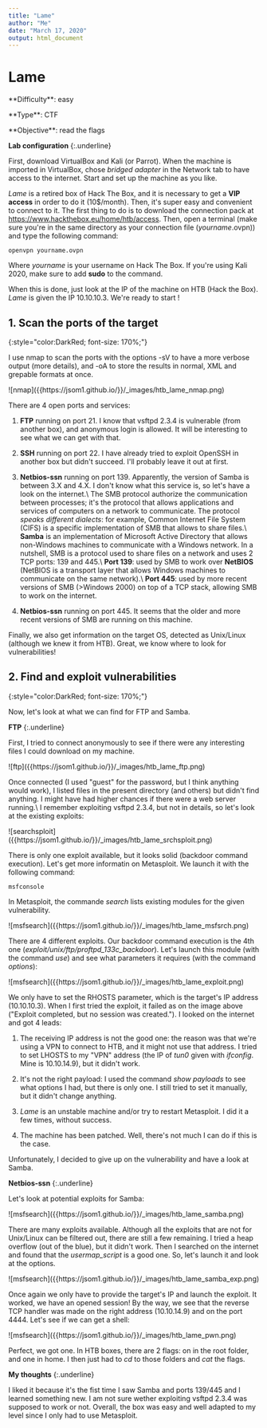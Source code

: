 ```yaml
---
title: "Lame"
author: "Me"
date: "March 17, 2020"
output: html_document
---
```


# Lame

 <div id="boxinfo">
 <div id="textbox">
 <p class="alignleft">**Difficulty**: easy</p>
 <p class="aligncenter">**Type**: CTF</p>
 <p class="alignright">**Objective**: read the flags</p>
 </div>
 <div style="clear: both;"></div>
 </div> 

**Lab configuration**
{:.underline}

First, download VirtualBox and Kali (or Parrot). When the machine is imported in VirtualBox, chose *bridged adapter* in the Network tab to have access to the internet. Start and set up the machine as you like.

*Lame* is a retired box of Hack The Box, and it is necessary to get a **VIP access** in order to do it (10$/month). Then, it's super easy and convenient to connect to it. The first thing to do is to download the connection pack at <https://www.hackthebox.eu/home/htb/access>. Then, open a terminal (make sure you're in the same directory as your connection file (*yourname*.ovpn)) and type the following command:

~~~~
openvpn yourname.ovpn
~~~~~

Where *yourname* is your username on Hack The Box. 
If you're using Kali 2020, make sure to add **sudo** to the command.

When this is done, just look at the IP of the machine on HTB (Hack the Box). *Lame* is given the IP 10.10.10.3.
We're ready to start !

## 1. Scan the ports of the target
{:style="color:DarkRed; font-size: 170%;"}

I use nmap to scan the ports with the options -sV to have a more verbose output (more details), and -oA to store the results in normal, XML and grepable formats at once.

<div class="img_container">
![nmap]({{https://jsom1.github.io/}}/_images/htb_lame_nmap.png)
</div>

There are 4 open ports and services:

1. **FTP** running on port 21. I know that vsftpd 2.3.4 is vulnerable (from another box), and anonymous login is allowed. It will be interesting to see what we can get with that.

2. **SSH** running on port 22. I have already tried to exploit OpenSSH in another box but didn't succeed. I'll probably leave it out at first.

3. **Netbios-ssn** running on port 139. Apparently, the version of Samba is between 3.X and 4.X. I don't know what this service is, so let's have a look on the internet.\\
The SMB protocol authorize the communication between processes; it's the protocol that allows applications and services of computers on a network to communicate. The protocol *speaks different dialects*: for example, Common Internet File System (CIFS) is a specific implementation of SMB that allows to share files.\\ 
**Samba** is an implementation of Microsoft Active Directory that allows non-Windows machines to communicate with a Windows network.
In a nutshell, SMB is a protocol used to share files on a network and uses 2 TCP ports: 139 and 445.\\
**Port 139**: used by SMB to work over **NetBIOS** (NetBIOS is a transport layer that allows Windows machines to communicate on the same network).\\
**Port 445**: used by more recent versions of SMB (>Windows 2000) on top of a TCP stack, allowing SMB to work on the internet.

4. **Netbios-ssn** running on port 445. It seems that the older and more recent versions of SMB are running on this machine.

Finally, we also get information on the target OS, detected as Unix/Linux (although we knew it from HTB). Great, we know where to look for vulnerabilities!


## 2. Find and exploit vulnerabilities
{:style="color:DarkRed; font-size: 170%;"}

Now, let's look at what we can find for FTP and Samba.

**FTP**
{:.underline}

First, I tried to connect anonymously to see if there were any interesting files I could download on my machine.

<div class="img_container">
![ftp]({{https://jsom1.github.io/}}/_images/htb_lame_ftp.png)
</div>

Once connected (I used "guest" for the password, but I think anything would work), I listed files in the present directory (and others) but didn't find anything. I might have had higher chances if there were a web server running.\\
I remember exploiting vsftpd 2.3.4, but not in details, so let's look at the existing exploits:

<div class="img_container">
![searchsploit]({{https://jsom1.github.io/}}/_images/htb_lame_srchsploit.png)
</div>

There is only one exploit available, but it looks solid (backdoor command execution). Let's get more informatin on Metasploit. We launch it with the following command:

~~~
msfconsole
~~~~

In Metasploit, the commande *search* lists existing modules for the given vulnerability.

<div class="img_container">
![msfsearch]({{https://jsom1.github.io/}}/_images/htb_lame_msfsrch.png)
</div>

There are 4 different exploits. Our backdoor command execution is the 4th one (*exploit/unix/ftp/proftpd_133c_backdoor*). 
Let's launch this module (with the command *use*) and see what parameters it requires (with the command *options*):

<div class="img_container">
![msfsearch]({{https://jsom1.github.io/}}/_images/htb_lame_exploit.png)
</div>

We only have to set the RHOSTS parameter, which is the target's IP address (10.10.10.3). When I first tried the exploit, it failed as on the image above ("Exploit completed, but no session was created."). I looked on the internet and got 4 leads:

1. The receiving IP address is not the good one: the reason was that we're using a VPN to connect to HTB, and it might not use that address. I tried to set LHOSTS to my "VPN" address (the IP of *tun0* given with *ifconfig*. Mine is 10.10.14.9), but it didn't work.

2. It's not the right payload: I used the command *show payloads* to see what options I had, but there is only one. I still tried to set it manually, but it didn't change anything.

3. *Lame* is an unstable machine and/or try to restart Metasploit. I did it a few times, without success.

4. The machine has been patched. Well, there's not much I can do if this is the case.

Unfortunately, I decided to give up on the vulnerability and have a look at Samba.

**Netbios-ssn**
{:.underline}

Let's look at potential exploits for Samba:

<div class="img_container">
![msfsearch]({{https://jsom1.github.io/}}/_images/htb_lame_samba.png)
</div>

There are many exploits available. Although all the exploits that are not for Unix/Linux can be filtered out, there are still a few remaining. I tried a heap overflow (out of the blue), but it didn't work. Then I searched on the internet and found that the *usermap_script* is a good one. So, let's launch it and look at the options. 

<div class="img_container">
![msfsearch]({{https://jsom1.github.io/}}/_images/htb_lame_samba_exp.png)
</div>

Once again we only have to provide the target's IP and launch the exploit. It worked, we have an opened session! By the way, we see that the reverse TCP handler was made on the right address (10.10.14.9) and on the port 4444. Let's see if we can get a shell:

<div class="img_container">
![msfsearch]({{https://jsom1.github.io/}}/_images/htb_lame_pwn.png)
</div>

Perfect, we got one. In HTB boxes, there are 2 flags: on in the root folder, and one in home. I then just had to *cd* to those folders and *cat* the flags.

**My thoughts**
{:.underline}

I liked it because it's the fist time I saw Samba and ports 139/445 and I learned something new. I am not sure wether exploiting vsftpd 2.3.4 was supposed to work or not. Overall, the box was easy and well adapted to my level since I only had to use Metasploit.
